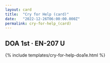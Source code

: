 ```yaml
---
layout: card
title:  "Cry for Help (card)"
date:   "2022-12-26T06:00:00.000Z"
permalink: cry-for-help_(card)
---
```


## DOA 1st &middot; EN-207 U

{% include templates/cry-for-help-doa1e.html %}

